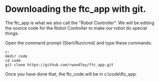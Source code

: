 # Downloading the ftc_app with git.

The ftc_app is what we also call the "Robot Controller". We will be editing the source code for the Robot Controller to make our robot do special things. 

Open the command prompt (Start/Run/cmd) and type these commands:

    c:
    mkdir code
    cd code
    git clone https://github.com/rwoodley/ftc_app.git

Once you have done that, the ftc_code will be in c:\code\ftc_app.
